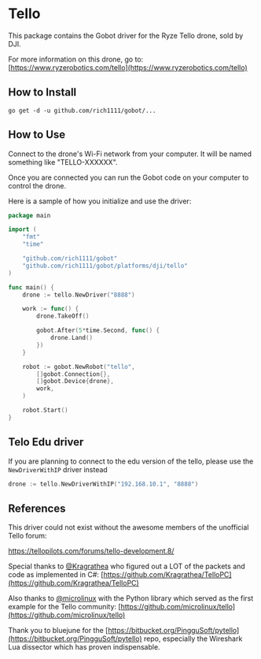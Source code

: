 # Tello

This package contains the Gobot driver for the Ryze Tello drone, sold by DJI.

For more information on this drone, go to: [https://www.ryzerobotics.com/tello](https://www.ryzerobotics.com/tello)

## How to Install

```
go get -d -u github.com/rich1111/gobot/...
```

## How to Use

Connect to the drone's Wi-Fi network from your computer. It will be named something like "TELLO-XXXXXX".

Once you are connected you can run the Gobot code on your computer to control the drone.

Here is a sample of how you initialize and use the driver:

```go
package main

import (
	"fmt"
	"time"

	"github.com/rich1111/gobot"
	"github.com/rich1111/gobot/platforms/dji/tello"
)

func main() {
	drone := tello.NewDriver("8888")

	work := func() {
		drone.TakeOff()

		gobot.After(5*time.Second, func() {
			drone.Land()
		})
	}

	robot := gobot.NewRobot("tello",
		[]gobot.Connection{},
		[]gobot.Device{drone},
		work,
	)

	robot.Start()
}
```

## Telo Edu driver

If you are planning to connect to the edu version of the tello, please use the `NewDriverWithIP` driver instead

```go
drone := tello.NewDriverWithIP("192.168.10.1", "8888")
```

## References

This driver could not exist without the awesome members of the unofficial Tello forum:

https://tellopilots.com/forums/tello-development.8/

Special thanks to [@Kragrathea](https://github.com/Kragrathea) who figured out a LOT of the packets and code as implemented in C#: [https://github.com/Kragrathea/TelloPC](https://github.com/Kragrathea/TelloPC)

Also thanks to [@microlinux](https://github.com/microlinux) with the Python library which served as the first example for the Tello community: [https://github.com/microlinux/tello](https://github.com/microlinux/tello)

Thank you to bluejune for the [https://bitbucket.org/PingguSoft/pytello](https://bitbucket.org/PingguSoft/pytello) repo, especially the Wireshark Lua dissector which has proven indispensable.
